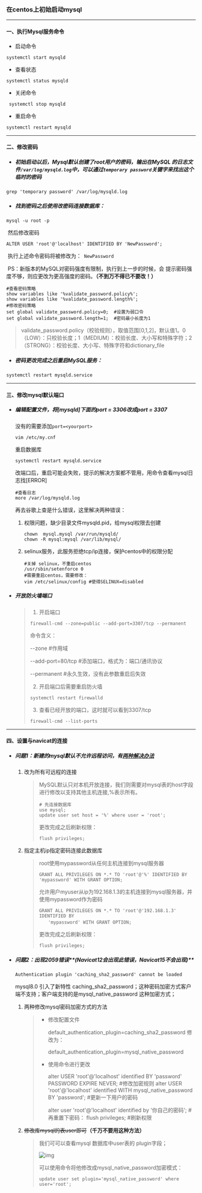 ### 在centos上初始启动mysql

---

#### 一、执行Mysql服务命令

+ 启动命令

```shell
systemctl start mysqld
```

+ 查看状态

```shel
systemctl status mysqld
```

+ 关闭命令

```shel
 systemctl stop mysqld
```

+ 重启命令

```shel
systemctl restart mysqld
```

---

#### 二、修改密码

+ ##### 初始启动以后，Mysql默认创建了root用户的密码，输出在MySQL 的日志文件`/var/log/mysqld.log`中，可以通过`temporary password`关键字来找出这个临时的密码

```shell
grep 'temporary password' /var/log/mysqld.log
```

+ ##### 找到密码之后使用改密码连接数据库：

```shell
mysql -u root -p
```

​		然后修改密码

```
ALTER USER 'root'@'localhost' IDENTIFIED BY 'NewPassword';
```

​		执行上述命令密码将被修改为：` NewPassword`

​		PS：新版本的MySQL对密码强度有限制，执行到上一步的时候，会	提示密码强度不够，则应更改为更高强度的密码。**（不到万不得已不要改！）**

```shell
#查看密码策略
show variables like '%validate_password.policy%';
show variables like '%validate_password.length%';
#修改密码策略
set global validate_password.policy=0;  #设置为弱口令
set global validate_password.length=1;  #密码最小长度为1
```

> validate_password.policy（校验规则），取值范围[0,1,2]，默认值1。0（LOW）：只校验长度；1（MEDIUM）：校验长度、大小写和特殊字符；2（STRONG）：校验长度、大小写、特殊字符和dictionary_file

+ ##### 密码更改完成之后重启MySQL服务：

```
systemctl restart mysqld.service
```

---

#### 三、修改mysql默认端口

+ ##### 编辑配置文件，将[mysqld]下面的port = 3306改成port = 3307

  没有的需要添加`port=<yourport>`

  ```shell
  vim /etc/my.cnf
  ```

  重启数据库

  ```shell
  systemctl restart mysqld.service
  ```

  改端口后，重启可能会失败，提示的解决方案都不管用，用命令查看mysql日志找[ERROR]

  ```shell
  #查看日志
  more /var/log/mysqld.log
  ```

  再去谷歌上查是什么错误，这里解决两种错误：

  1. 权限问题，缺少目录文件mysqld.pid，给mysql权限去创建

     ``` shell
     chown  mysql.mysql /var/run/mysqld/
     chown -R mysql:mysql /var/lib/mysql/
     ```

  2. selinux服务，此服务拒绝tcp/ip连接，保护centos中的权限分配

     ```shell
     #关掉 selinux，不重启centos
     /usr/sbin/setenforce 0
     #需要重启centos，需要修改： 
     vim /etc/selinux/config #使得SELINUX=disabled
     ```

+ ##### 开放防火墙端口

  > 1. 开启端口
  >
  > ```shell
  > firewall-cmd --zone=public --add-port=3307/tcp --permanent
  > ```
  >
  > 命令含义：
  >
  > --zone #作用域
  >
  > --add-port=80/tcp  #添加端口，格式为：端口/通讯协议
  >
  > --permanent  #永久生效，没有此参数重启后失效
  >
  > 2. 开启端口后需要重启防火墙
  >
  > ```shell
  > systemctl restart firewalld
  > ```
  >
  > 3. 查看已经开放的端口，这时就可以看到3307/tcp
  >
  > ```shell
  > firewall-cmd --list-ports
  > ```

---

#### 四、设置与navicat的连接

+ ##### 问题1：新建的mysql默认不允许远程访问，有[两种解决办法](https://www.cnblogs.com/liangzhihong/p/10452207.html)

  1. 改为所有可远程的连接

     >MySQL默认只对本机开放连接，我们则需要对mysql表的host字段进行修改以支持其他主机连接,%表示所有。
     >
     >```mysql
     ># 先连接数据库
     >use mysql;
     >update user set host = '%' where user = 'root';
     >```
     >
     >更改完成之后刷新权限：
     >
     >```mysql
     >flush privileges;
     >```

  2. 指定主机ip指定密码连接此数据库

     > root使用mypassword从任何主机连接到mysql服务器
     >
     > ```mysql
     > GRANT ALL PRIVILEGES ON *.* TO 'root'@'%' IDENTIFIED BY 'mypassword' WITH GRANT OPTION;
     > ```
     >
     > 允许用户myuser从ip为192.168.1.3的主机连接到mysql服务器，并使用mypassword作为密码 
     >
     > ```mysql
     > GRANT ALL PRIVILEGES ON *.* TO 'root'@'192.168.1.3' IDENTIFIED BY 
     > 　　'mypassword' WITH GRANT OPTION; 
     > ```
     >
     > 更改完成之后刷新权限：
     >
     > ```mysql
     > flush privileges;
     > ```

+ ##### 问题2：出现2059错误**(Navicat12会出现此错误，Navicat15不会出现)**

  `Authentication plugin 'caching_sha2_password' cannot be loaded`

  mysql8.0 引入了新特性 caching_sha2_password；这种密码加密方式客户端不支持；客户端支持的是mysql_native_password 这种加密方式；

  1. 两种修改mysql密码加密方式的方法

     > + 修改配置文件
     >
     >   default_authentication_plugin=caching_sha2_password 修改为：
     >
     >   default_authentication_plugin=mysql_native_password
     >
     > + 使用命令进行更改
     >
     >   alter USER 'root'@'localhost' identified BY 'password' PASSWORD EXPIRE NEVER; #修改加密规则
     >   alter USER 'root'@'localhost' identified WITH mysql_native_password BY 'password'; #更新一下用户的密码
     >
     >   alter user 'root'@'localhost' identified by '你自己的密码'; #再重置下密码：
     >   flush privileges; #刷新权限

  2. ~~修改库mysql的表user即可~~**（千万不要用这种方法）**

     > 我们可可以查看mysql 数据库中user表的 plugin字段；
     >
     > ![img](https://img-blog.csdn.net/20180422181257277)
     >
     > 可以使用命令将他修改成mysql_native_password加密模式：
     >
     > ```mysql
     > update user set plugin='mysql_native_password' where user='root';
     > ```